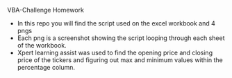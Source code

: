 VBA-Challenge Homework
- In this repo you will find the script used on the excel workbook and 4 pngs
-	Each png is a screenshot showing the script looping through each sheet of the workbook.
-	Xpert learning assist was used to find the opening price and closing price of the tickers and figuring out max and minimum values within the percentage column. 

